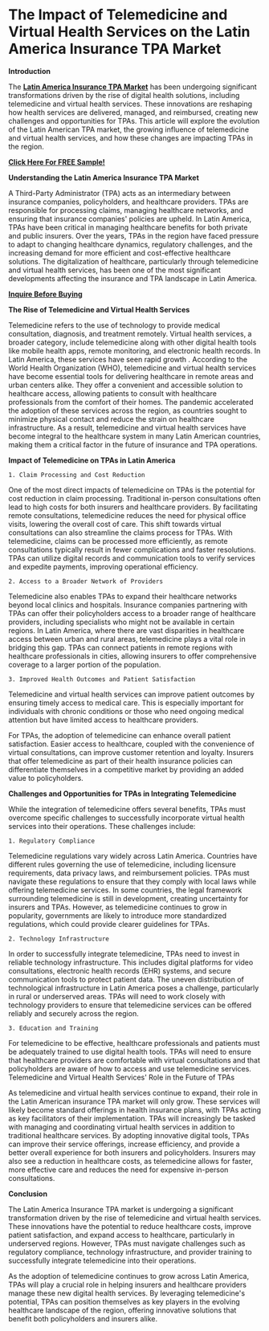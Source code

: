 # The Impact of Telemedicine and Virtual Health Services on the Latin America Insurance TPA Market

**Introduction**

The **[Latin America Insurance TPA Market](https://www.nextmsc.com/report/india-insurance-tpa-market)** has been undergoing significant transformations driven by the rise of digital health solutions, including telemedicine and virtual health services. These innovations are reshaping how health services are delivered, managed, and reimbursed, creating new challenges and opportunities for TPAs. This article will explore the evolution of the Latin American TPA market, the growing influence of telemedicine and virtual health services, and how these changes are impacting TPAs in the region.

**[Click Here For FREE Sample!](https://www.nextmsc.com/india-insurance-tpa-market/request-sample)**

**Understanding the Latin America Insurance TPA Market**

A Third-Party Administrator (TPA) acts as an intermediary between insurance companies, policyholders, and healthcare providers. TPAs are responsible for processing claims, managing healthcare networks, and ensuring that insurance companies' policies are upheld. In Latin America, TPAs have been critical in managing healthcare benefits for both private and public insurers.
Over the years, TPAs in the region have faced pressure to adapt to changing healthcare dynamics, regulatory challenges, and the increasing demand for more efficient and cost-effective healthcare solutions. The digitalization of healthcare, particularly through telemedicine and virtual health services, has been one of the most significant developments affecting the insurance and TPA landscape in Latin America.

**[Inquire Before Buying](https://www.nextmsc.com/india-insurance-tpa-market/inquire-before-buying)**

**The Rise of Telemedicine and Virtual Health Services**

Telemedicine refers to the use of technology to provide medical consultation, diagnosis, and treatment remotely. Virtual health services, a broader category, include telemedicine along with other digital health tools like mobile health apps, remote monitoring, and electronic health records. In Latin America, these services have seen rapid growth .
According to the World Health Organization (WHO), telemedicine and virtual health services have become essential tools for delivering healthcare in remote areas and urban centers alike. They offer a convenient and accessible solution to healthcare access, allowing patients to consult with healthcare professionals from the comfort of their homes.
The pandemic accelerated the adoption of these services across the region, as countries sought to minimize physical contact and reduce the strain on healthcare infrastructure. As a result, telemedicine and virtual health services have become integral to the healthcare system in many Latin American countries, making them a critical factor in the future of insurance and TPA operations.

**Impact of Telemedicine on TPAs in Latin America**
    
    1. Claim Processing and Cost Reduction
One of the most direct impacts of telemedicine on TPAs is the potential for cost reduction in claim processing. Traditional in-person consultations often lead to high costs for both insurers and healthcare providers. By facilitating remote consultations, telemedicine reduces the need for physical office visits, lowering the overall cost of care.
This shift towards virtual consultations can also streamline the claims process for TPAs. With telemedicine, claims can be processed more efficiently, as remote consultations typically result in fewer complications and faster resolutions. TPAs can utilize digital records and communication tools to verify services and expedite payments, improving operational efficiency.
   
    2. Access to a Broader Network of Providers
Telemedicine also enables TPAs to expand their healthcare networks beyond local clinics and hospitals. Insurance companies partnering with TPAs can offer their policyholders access to a broader range of healthcare providers, including specialists who might not be available in certain regions.
In Latin America, where there are vast disparities in healthcare access between urban and rural areas, telemedicine plays a vital role in bridging this gap. TPAs can connect patients in remote regions with healthcare professionals in cities, allowing insurers to offer comprehensive coverage to a larger portion of the population.
   
    3. Improved Health Outcomes and Patient Satisfaction
Telemedicine and virtual health services can improve patient outcomes by ensuring timely access to medical care. This is especially important for individuals with chronic conditions or those who need ongoing medical attention but have limited access to healthcare providers.

For TPAs, the adoption of telemedicine can enhance overall patient satisfaction. Easier access to healthcare, coupled with the convenience of virtual consultations, can improve customer retention and loyalty. Insurers that offer telemedicine as part of their health insurance policies can differentiate themselves in a competitive market by providing an added value to policyholders.

**Challenges and Opportunities for TPAs in Integrating Telemedicine**

While the integration of telemedicine offers several benefits, TPAs must overcome specific challenges to successfully incorporate virtual health services into their operations. These challenges include:
   
    1. Regulatory Compliance
Telemedicine regulations vary widely across Latin America. Countries have different rules governing the use of telemedicine, including licensure requirements, data privacy laws, and reimbursement policies. TPAs must navigate these regulations to ensure that they comply with local laws while offering telemedicine services.
In some countries, the legal framework surrounding telemedicine is still in development, creating uncertainty for insurers and TPAs. However, as telemedicine continues to grow in popularity, governments are likely to introduce more standardized regulations, which could provide clearer guidelines for TPAs.
  
    2. Technology Infrastructure
In order to successfully integrate telemedicine, TPAs need to invest in reliable technology infrastructure. This includes digital platforms for video consultations, electronic health records (EHR) systems, and secure communication tools to protect patient data.
The uneven distribution of technological infrastructure in Latin America poses a challenge, particularly in rural or underserved areas. TPAs will need to work closely with technology providers to ensure that telemedicine services can be offered reliably and securely across the region.
   
    3. Education and Training
For telemedicine to be effective, healthcare professionals and patients must be adequately trained to use digital health tools. TPAs will need to ensure that healthcare providers are comfortable with virtual consultations and that policyholders are aware of how to access and use telemedicine services.
Telemedicine and Virtual Health Services' Role in the Future of TPAs

As telemedicine and virtual health services continue to expand, their role in the Latin American insurance TPA market will only grow. These services will likely become standard offerings in health insurance plans, with TPAs acting as key facilitators of their implementation. TPAs will increasingly be tasked with managing and coordinating virtual health services in addition to traditional healthcare services.
By adopting innovative digital tools, TPAs can improve their service offerings, increase efficiency, and provide a better overall experience for both insurers and policyholders. Insurers may also see a reduction in healthcare costs, as telemedicine allows for faster, more effective care and reduces the need for expensive in-person consultations.

**Conclusion**

The Latin America Insurance TPA market is undergoing a significant transformation driven by the rise of telemedicine and virtual health services. These innovations have the potential to reduce healthcare costs, improve patient satisfaction, and expand access to healthcare, particularly in underserved regions. However, TPAs must navigate challenges such as regulatory compliance, technology infrastructure, and provider training to successfully integrate telemedicine into their operations.

As the adoption of telemedicine continues to grow across Latin America, TPAs will play a crucial role in helping insurers and healthcare providers manage these new digital health services. By leveraging telemedicine's potential, TPAs can position themselves as key players in the evolving healthcare landscape of the region, offering innovative solutions that benefit both policyholders and insurers alike.

